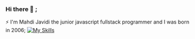 ### Hi there 👋 ;


⚡ I'm Mahdi Javidi the junior javascript fullstack programmer and I was born in 2006;
[![My Skills](https://skillicons.dev/icons?i=js,html,css,wasm)](https://skillicons.dev)

<!--
**mahdijz5/mahdijz5** is a ✨ _special_ ✨ repository because its `README.md` (this file) appears on your GitHub profile.

Here are some ideas to get you started:

- 🔭 I’m currently working on ...
- 🌱 I’m currently learning ...
- 👯 I’m looking to collaborate on ...
- 🤔 I’m looking for help with ...
- 💬 Ask me about ...
- 📫 How to reach me: ...
- 😄 Pronouns: ...
- ⚡ Fun fact: ...
-->
